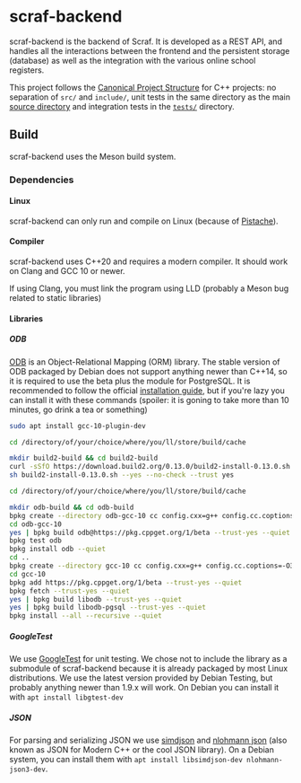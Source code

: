 # scraf-backend

scraf-backend is the backend of Scraf. It is developed as a REST API, and handles all the interactions between the frontend and the persistent storage (database) as well as the integration with the various online school registers.

This project follows the [Canonical Project Structure](https://wg21.link/P1204R0) for C++ projects: no separation of `src/` and `include/`, unit tests in the same directory as the main [source directory](scraf-backend) and integration tests in the [`tests/`](tests) directory.

## Build

scraf-backend uses the Meson build system.

### Dependencies

#### Linux

scraf-backend can only run and compile on Linux (because of [Pistache](subprojects/pistache)).

#### Compiler

scraf-backend uses C++20 and requires a modern compiler. It should work on Clang and GCC 10 or newer.

If using Clang, you must link the program using LLD (probably a Meson bug related to static libraries)

#### Libraries

##### ODB

[ODB](https://www.codesynthesis.com/products/odb/) is an Object-Relational Mapping (ORM) library.
The stable version of ODB packaged by Debian does not support anything newer than C++14, so it is required to use the beta plus the module for PostgreSQL.
It is recommended to follow the official [installation guide](https://www.codesynthesis.com/products/odb/doc/install-build2.xhtml#linux), but if you're lazy you can install it with these commands (spoiler: it is goning to take more than 10 minutes, go drink a tea or something)

```sh
sudo apt install gcc-10-plugin-dev

cd /directory/of/your/choice/where/you/ll/store/build/cache

mkdir build2-build && cd build2-build
curl -sSfO https://download.build2.org/0.13.0/build2-install-0.13.0.sh
sh build2-install-0.13.0.sh --yes --no-check --trust yes

cd /directory/of/your/choice/where/you/ll/store/build/cache

mkdir odb-build && cd odb-build
bpkg create --directory odb-gcc-10 cc config.cxx=g++ config.cc.coptions=-O3 config.bin.rpath=/usr/local/lib config.install.root=/usr/local config.install.sudo=sudo --quiet
cd odb-gcc-10
yes | bpkg build odb@https://pkg.cppget.org/1/beta --trust-yes --quiet
bpkg test odb
bpkg install odb --quiet
cd ..
bpkg create --directory gcc-10 cc config.cxx=g++ config.cc.coptions=-O3 config.install.root=/usr/local config.install.sudo=sudo --quiet
cd gcc-10
bpkg add https://pkg.cppget.org/1/beta --trust-yes --quiet
bpkg fetch --trust-yes --quiet
yes | bpkg build libodb --trust-yes --quiet
yes | bpkg build libodb-pgsql --trust-yes --quiet
bpkg install --all --recursive --quiet
```

##### GoogleTest

We use [GoogleTest](https://github.com/google/googletest) for unit testing. We chose not to include the library as a submodule of scraf-backend because it is already packaged by most Linux distributions. We use the latest version provided by Debian Testing, but probably anything newer than 1.9.x will work. On Debian you can install it with `apt install libgtest-dev`

##### JSON

For parsing and serializing JSON we use [simdjson](https://github.com/simdjson/simdjson) and [nlohmann json](https://github.com/nlohmann/json) (also known as JSON for Modern C++ or the cool JSON library). On a Debian system, you can install them with `apt install libsimdjson-dev nlohmann-json3-dev`.
